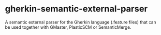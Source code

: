 # gherkin-semantic-external-parser
A semantic external parser for the Gherkin language (.feature files) that can be used together with GMaster, PlasticSCM or SemanticMerge.
